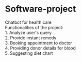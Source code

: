 # Software-project<br>
Chatbot for health care<br>
Functionalities of the project:<br>
    1. Analyze user's query<br>
    2. Provide instant remedy<br>
    3. Booking appointment to doctor<br>
    4. Providing donor details for blood<br>
    5. Suggesting diet chart<br>
  
